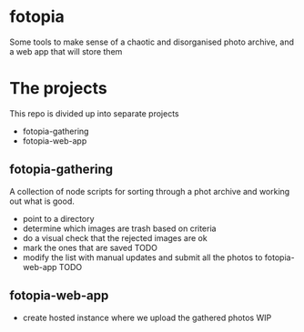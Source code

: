 # fotopia
Some tools to make sense of a chaotic and disorganised photo archive, and a web app that will store them

# The projects
This repo is divided up into separate projects
- fotopia-gathering
- fotopia-web-app

## fotopia-gathering
A collection of node scripts for sorting through a phot archive and working out what is good.

- point to a directory
- determine which images are trash based on criteria
- do a visual check that the rejected images are ok 
- mark the ones that are saved TODO
- modify the list with manual updates and submit all the photos to fotopia-web-app TODO

## fotopia-web-app
- create hosted instance where we upload the gathered photos WIP
